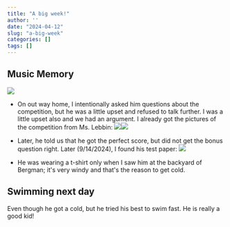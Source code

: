```yaml
---
title: "A big week!"
author: ''
date: "2024-04-12"
slug: "a-big-week"
categories: []
tags: []
---
```


## Music Memory 

![](/image/musicmemory.png)

- On out way home, I intentionally asked him questions about the competition, but he was a little upset and refused to talk further. I was a little upset also and we had an argument. I already got the pictures of the competition from Ms. Lebbin:
![](/image/mm2.JPG)![](/image/mm1.JPG)


- Later, he told us that he got the perfect score, but did not get the bonus question right. Later (9/14/2024), I found his test paper:
![](/image/MusicMemory_2024-3_test.JPG)

- He was wearing a t-shirt only when I saw him at the backyard of Bergman; it's very windy and that's the reason to get cold.

## Swimming next day

Even though he got a cold, but he tried his best to swim fast. He is really a good kid!